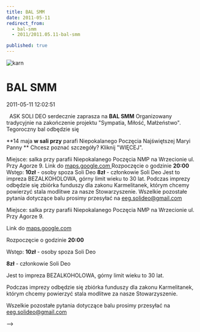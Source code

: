 ```yaml
---
title: BAL SMM
date: 2011-05-11
redirect_from: 
  - bal-smm
  - 2011/2011.05.11-bal-smm

published: true
---
```



![karn](images/stories/2011/karn.jpg)

# BAL SMM

<time>2011-05-11 12:02:51</time>


  ASK SOLI DEO serdecznie zaprasza na
**BAL SMM**
Organizowany tradycyjnie na zakończenie projektu "Sympatia, Miłość, Małżeństwo".
Tegoroczny bal odbędzie się

**14 maja **w sali przy** parafi Niepokalanego Poczęcia Najświętszej Maryi Panny **
Chcesz poznać szczegóły? Kliknij "WIĘCEJ".
<!--{{intro-break}}-->
Miejsce: salka przy parafii Niepokalanego Poczęcia NMP na Wrzecionie ul. Przy Agorze 9.
Link do [maps.google.com ](http://maps.google.pl/maps?f=q&source=s_q&hl=pl&geocode=&q=Przy+Agorze+9,+Warszawa&aq=0&sll=49.826105,19.044693&sspn=0.014369,0.038581&ie=UTF8&hq=&hnear=Przy+Agorze+9,+Warszawa,+Mazowieckie&ll=52.290698,20.938418&spn=0.006812,0.01929&t=h&z=16)
Rozpoczęcie o godzinie **20:00**
Wstęp: **10zł** - osoby spoza Soli Deo
**8zł** - członkowie Soli Deo
Jest to impreza BEZALKOHOLOWA, górny limit wieku to 30 lat.
Podczas imprezy odbędzie się zbiórka funduszy dla zakonu Karmelitanek, którym chcemy powierzyć stala modlitwe za nasze Stowarzyszenie.
Wszelkie pozostałe pytania dotyczące balu prosimy przesyłać na  eeg.solideo@gmail.com


<!--CONTENT FROM OLD SERVER (jos before 2013): 
  ASK SOLI DEO serdecznie zaprasza na
**BAL SMM**
Organizowany tradycyjnie na zakończenie projektu "Sympatia, Miłość, Małżeństwo".
Tegoroczny bal odbędzie się

**14 maja **w sali przy** parafi Niepokalanego Poczęcia Najświętszej Maryi Panny **


Chcesz poznać szczegóły? Kliknij "WIĘCEJ".

<!--{{intro-break}}-->



Miejsce: salka przy parafii Niepokalanego Poczęcia NMP na Wrzecionie ul. Przy Agorze 9.


Link do [maps.google.com ](http://maps.google.pl/maps?f=q&source=s_q&hl=pl&geocode=&q=Przy+Agorze+9,+Warszawa&aq=0&sll=49.826105,19.044693&sspn=0.014369,0.038581&ie=UTF8&hq=&hnear=Przy+Agorze+9,+Warszawa,+Mazowieckie&ll=52.290698,20.938418&spn=0.006812,0.01929&t=h&z=16)


Rozpoczęcie o godzinie **20:00**


Wstęp: **10zł** - osoby spoza Soli Deo


**8zł** - członkowie Soli Deo


Jest to impreza BEZALKOHOLOWA, górny limit wieku to 30 lat.


Podczas imprezy odbędzie się zbiórka funduszy dla zakonu Karmelitanek, którym chcemy powierzyć stala modlitwe za nasze Stowarzyszenie.


Wszelkie pozostałe pytania dotyczące balu prosimy przesyłać na  eeg.solideo@gmail.com

-->

<!--{{json:{"created_date":"2011-05-11 12:02:51","publish_down":"0000-00-00 00:00:00","id":"159"}}}-->